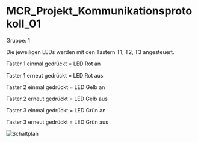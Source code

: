 # MCR_Projekt_Kommunikationsprotokoll_01

Gruppe: 1

Die jeweiligen LEDs werden mit den Tastern T1, T2, T3 angesteuert.


Taster 1 einmal gedrückt = LED Rot an 

Taster 1 erneut gedrückt = LED Rot aus


Taster 2 einmal gedrückt = LED Gelb an

Taster 2 erneut gedrückt = LED Gelb aus


Taster 3 einmal gedrückt = LED Grün an

Taster 3 erneut gedrückt = LED Grün aus




![Schaltplan](https://github.com/VanMos99/MCR_Projekt_Kommunikationsprotokolle/assets/145934046/3d6b358f-0cb3-467b-b852-f0ee8f67b92f)









